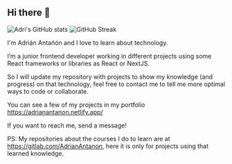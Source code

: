 ## Hi there 👋

![Adri's GitHub stats](https://github-readme-stats.vercel.app/api?username=Adri-Antanon&show_icons=true&theme=material-palenight)
![GitHub Streak](http://github-readme-streak-stats.herokuapp.com/?user=Adri-Antanon&theme=material-palenight)

I'm Adrián Antañón and I love to learn about technology.

I’m a junior frontend developer working in different projects using some React frameworks or libraries as React or NextJS.

So I will update my repository with projects to show my knowledge (and progress) on that technology, feel free to contact me to tell me more optimal ways to code or collaborate.

You can see a few of my projects in my portfolio https://adrianantanon.netlify.app/

If you want to reach me, send a message!

PS: My repositories about the courses I do to learn are at https://gitlab.com/AdrianAntanon, here it is only for projects using that learned knowledge.

<!--
**Adri-Antanon/Adri-Antanon** is a ✨ _special_ ✨ repository because its `README.md` (this file) appears on your GitHub profile.

Here are some ideas to get you started:

- 🔭 I’m currently working on ...
- 🌱 I’m currently learning ...
- 👯 I’m looking to collaborate on ...
- 🤔 I’m looking for help with ...
- 💬 Ask me about ...
- 📫 How to reach me: ...
- 😄 Pronouns: ...
- ⚡ Fun fact: ...
-->
